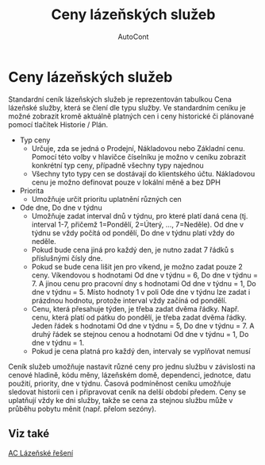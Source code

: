 ﻿---
    title: "Ceny lázeňských služeb"
    author: AutoCont
    ms.date: 04/30/2018
    ms.topic: article
    ms.prod: dynamics-nav-2017
    ms.contentlocale: cs-cz
    ms.lasthandoff: 04/30/2018
---

# Ceny lázeňských služeb

Standardní ceník lázeňských služeb je reprezentován tabulkou Cena lázeňské služby, která se člení dle typu služby. Ve standardním ceníku je možné zobrazit kromě aktuálně platných cen i ceny historické či plánované pomocí tlačítek Historie / Plán.
-	Typ ceny
	- 	Určuje, zda se jedná o Prodejní, Nákladovou nebo Základní cenu. Pomocí této volby v hlavičce číselníku je možno v ceníku zobrazit konkrétní typ ceny, případně všechny typy najednou
	- 	Všechny tyto typy cen se dostávají do klientského účtu. Nákladovou cenu je možno definovat pouze v lokální měně a bez DPH
-  	Priorita
	- 	Umožňuje určit prioritu uplatnění různých cen
-	Ode dne, Do dne v týdnu
	- 	Umožňuje zadat interval dnů v týdnu, pro které platí daná cena (tj. interval 1-7, přičemž 1=Pondělí, 2=Úterý, …, 7=Neděle). Od dne v týdnu se vždy počítá od pondělí, Do dne v týdnu platí vždy do neděle.
	- 	Pokud bude cena jiná pro každý den, je nutno zadat 7 řádků s příslušnými čísly dne.
	- 	Pokud se bude cena lišit jen pro víkend, je možno zadat pouze 2 ceny. Víkendovou s hodnotami Od dne v týdnu = 6, Do dne v týdnu = 7. A jinou cenu pro pracovní dny s hodnotami Od dne v týdnu = 1, Do dne v týdnu = 5. Místo hodnoty 1 v poli Ode dne v týdnu lze zadat i prázdnou hodnotu, protože interval vždy začíná od pondělí.
	- 	Cenu, která přesahuje týden, je třeba zadat dvěma řádky. Např. cenu, která platí od pátku do pondělí, je třeba zadat dvěma řádky. Jeden řádek s hodnotami Od dne v týdnu = 5, Do dne v týdnu = 7. A druhý řádek se stejnou cenou a hodnotami Od dne v týdnu = 1, Do dne v týdnu = 1.
	- 	Pokud je cena platná pro každý den, intervaly se vyplňovat nemusí

Ceník služeb umožňuje nastavit různé ceny pro jednu službu v závislosti na cenové hladině, kódu měny, lázeňském domě, dependenci, jednotce, datu použití, priority, dne v týdnu. Časová podmíněnost ceníku umožňuje sledovat historii cen i připravovat ceník na delší období předem. Ceny se uplatňují vždy ke dni služby, takže se cena za stejnou službu může v průběhu pobytu měnit (např. přelom sezóny). 



## <a name="see-also"></a>Viz také
[AC Lázeňské řešení](ac-spa-solution.md)